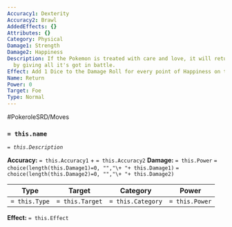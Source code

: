 ```yaml
---
Accuracy1: Dexterity
Accuracy2: Brawl
AddedEffects: {}
Attributes: {}
Category: Physical
Damage1: Strength
Damage2: Happiness
Description: If the Pokemon is treated with care and love, it will return that affection
  by giving all it's got in battle.
Effect: Add 1 Dice to the Damage Roll for every point of Happiness on the User.
Name: Return
Power: 0
Target: Foe
Type: Normal
---
```


#PokeroleSRD/Moves

### `= this.name`
*`= this.Description`*

**Accuracy:** `= this.Accuracy1` + `= this.Accuracy2`
**Damage:** `= this.Power` `= choice(length(this.Damage1)=0, "","\+ "+ this.Damage1)` `= choice(length(this.Damage2)=0, "","\+ "+ this.Damage2)`

| Type          | Target          | Category          | Power          |
| ------------- | --------------- | ----------------  | -------------- |
| `= this.Type` | `= this.Target` | `= this.Category` | `= this.Power` | 

**Effect:** `= this.Effect`